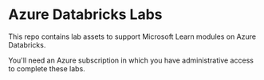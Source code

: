 # Azure Databricks Labs

This repo contains lab assets to support Microsoft Learn modules on Azure Databricks.

You'll need an Azure subscription in which you have administrative access to complete these labs.
